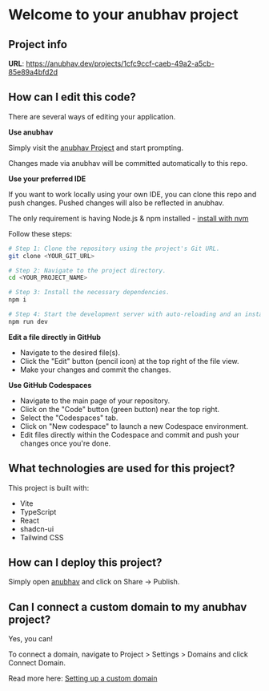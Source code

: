 # Welcome to your anubhav project

## Project info

**URL**: https://anubhav.dev/projects/1cfc9ccf-caeb-49a2-a5cb-85e89a4bfd2d

## How can I edit this code?

There are several ways of editing your application.

**Use anubhav**

Simply visit the [anubhav Project](https://anubhav.dev/projects/1cfc9ccf-caeb-49a2-a5cb-85e89a4bfd2d) and start prompting.

Changes made via anubhav will be committed automatically to this repo.

**Use your preferred IDE**

If you want to work locally using your own IDE, you can clone this repo and push changes. Pushed changes will also be reflected in anubhav.

The only requirement is having Node.js & npm installed - [install with nvm](https://github.com/nvm-sh/nvm#installing-and-updating)

Follow these steps:

```sh
# Step 1: Clone the repository using the project's Git URL.
git clone <YOUR_GIT_URL>

# Step 2: Navigate to the project directory.
cd <YOUR_PROJECT_NAME>

# Step 3: Install the necessary dependencies.
npm i

# Step 4: Start the development server with auto-reloading and an instant preview.
npm run dev
```

**Edit a file directly in GitHub**

- Navigate to the desired file(s).
- Click the "Edit" button (pencil icon) at the top right of the file view.
- Make your changes and commit the changes.

**Use GitHub Codespaces**

- Navigate to the main page of your repository.
- Click on the "Code" button (green button) near the top right.
- Select the "Codespaces" tab.
- Click on "New codespace" to launch a new Codespace environment.
- Edit files directly within the Codespace and commit and push your changes once you're done.

## What technologies are used for this project?

This project is built with:

- Vite
- TypeScript
- React
- shadcn-ui
- Tailwind CSS

## How can I deploy this project?

Simply open [anubhav](https://anubhav.dev/projects/1cfc9ccf-caeb-49a2-a5cb-85e89a4bfd2d) and click on Share -> Publish.

## Can I connect a custom domain to my anubhav project?

Yes, you can!

To connect a domain, navigate to Project > Settings > Domains and click Connect Domain.

Read more here: [Setting up a custom domain](https://docs.anubhav.dev/tips-tricks/custom-domain#step-by-step-guide)
